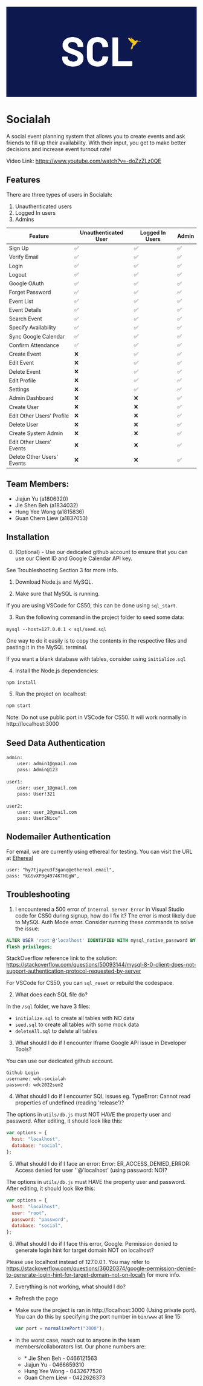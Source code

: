 ![Main Image](./public/repo/main-image.png)

# Socialah

A social event planning system that allows you to create events and ask friends to fill up their availability. With their input, you get to make better decisions and increase event turnout rate!

Video Link: https://www.youtube.com/watch?v=-doZzZLz0QE

## Features

There are three types of users in Socialah:

1. Unauthenticated users
2. Logged In users
3. Admins

| Feature                    | Unauthenticated User | Logged In Users | Admin |
| -------------------------- | -------------------- | --------------- | ----- |
| Sign Up                    | ✅                   | ✅              | ✅    |
| Verify Email               | ✅                   | ✅              | ✅    |
| Login                      | ✅                   | ✅              | ✅    |
| Logout                     | ✅                   | ✅              | ✅    |
| Google OAuth               | ✅                   | ✅              | ✅    |
| Forget Password            | ✅                   | ✅              | ✅    |
| Event List                 | ✅                   | ✅              | ✅    |
| Event Details              | ✅                   | ✅              | ✅    |
| Search Event               | ✅                   | ✅              | ✅    |
| Specify Availability       | ✅                   | ✅              | ✅    |
| Sync Google Calendar       | ✅                   | ✅              | ✅    |
| Confirm Attendance         | ✅                   | ✅              | ✅    |
| Create Event               | ❌                   | ✅              | ✅    |
| Edit Event                 | ❌                   | ✅              | ✅    |
| Delete Event               | ❌                   | ✅              | ✅    |
| Edit Profile               | ❌                   | ✅              | ✅    |
| Settings                   | ❌                   | ✅              | ✅    |
| Admin Dashboard            | ❌                   | ❌              | ✅    |
| Create User                | ❌                   | ❌              | ✅    |
| Edit Other Users' Profile  | ❌                   | ❌              | ✅    |
| Delete User                | ❌                   | ❌              | ✅    |
| Create System Admin        | ❌                   | ❌              | ✅    |
| Edit Other Users' Events   | ❌                   | ❌              | ✅    |
| Delete Other Users' Events | ❌                   | ❌              | ✅    |

## Team Members:

- Jiajun Yu (a1806320)
- Jie Shen Beh (a1834032)
- Hung Yee Wong (a1815836)
- Guan Chern Liew (a1837053)

## Installation

0. (Optional) - Use our dedicated github account to ensure that you can use our Client ID and Google Calendar API key.

See Troubleshooting Section 3 for more info.

1. Download Node.js and MySQL.

2. Make sure that MySQL is running.

If you are using VSCode for CS50, this can be done using `sql_start`.

3. Run the following command in the project folder to seed some data:

`mysql --host=127.0.0.1 < sql/seed.sql`

One way to do it easily is to copy the contents in the respective files and pasting it in the MySQL terminal.

If you want a blank database with tables, consider using `initialize.sql`

4. Install the Node.js dependencies:

```bash
npm install
```

5. Run the project on localhost:

```bash
npm start
```

Note: Do not use public port in VSCode for CS50. It will work normally in http://localhost:3000

## Seed Data Authentication

```text
admin:
    user: admin1@gmail.com
    pass: Admin@123

user1:
    user: user_1@gmail.com
    pass: User!321

user2:
    user: user_2@gmail.com
    pass: User2Nice^
```

## Nodemailer Authentication

For email, we are currently using ethereal for testing. You can visit the URL at [Ethereal](https://ethereal.email/login)

```text
user: "hy7tjayeu3f3ganq@ethereal.email",
pass: "kGSvXP3g4974KTHGgW",
```

## Troubleshooting

1. I encountered a 500 error of `Internal Server Error` in Visual Studio code for CS50 during signup, how do I fix it?
   The error is most likely due to MySQL Auth Mode error. Consider running these commands to solve the issue:

```sql
ALTER USER 'root'@'localhost' IDENTIFIED WITH mysql_native_password BY 'password';
flush privileges;
```

StackOverflow reference link to the solution: https://stackoverflow.com/questions/50093144/mysql-8-0-client-does-not-support-authentication-protocol-requested-by-server

For VSCode for CS50, you can `sql_reset` or rebuild the codespace.

2. What does each SQL file do?

In the `/sql` folder, we have 3 files:

- `initialize.sql` to create all tables with NO data
- `seed.sql` to create all tables with some mock data
- `deleteAll.sql` to delete all tables

3. What should I do if I encounter Iframe Google API issue in Developer Tools?

You can use our dedicated github account.

```text
Github Login
username: wdc-socialah
password: wdc2022sem2
```

4. What should I do if I encounter SQL issues eg. TypeError: Cannot read properties of undefined (reading 'release')?

The options in `utils/db.js` must NOT HAVE the property user and password. After editing, it should look like this:

```javascript
var options = {
  host: "localhost",
  database: "social",
};
```

5. What should I do if I face an error: Error: ER_ACCESS_DENIED_ERROR: Access denied for user ''@'localhost' (using password: NO)?

The options in `utils/db.js` must HAVE the property user and password. After editing, it should look like this:

```javascript
var options = {
  host: "localhost",
  user: "root",
  password: "password",
  database: "social",
};
```

6. What should I do if I face this error, Google: Permission denied to generate login hint for target domain NOT on localhost?

Please use localhost instead of 127.0.0.1. You may refer to https://stackoverflow.com/questions/36020374/google-permission-denied-to-generate-login-hint-for-target-domain-not-on-localh for more info.

7. Everything is not working, what should I do?

- Refresh the page
- Make sure the project is ran in http://localhost:3000 (Using private port). You can do this by specifying the port number in `bin/www` at line 15:
  ```javascript
  var port = normalizePort("3000");
  ```
- In the worst case, reach out to anyone in the team members/collaborators list. Our phone numbers are:

  - \* Jie Shen Beh - 0466121563
  - Jiajun Yu - 0466659310
  - Hung Yee Wong - 0432677520
  - Guan Chern Liew - 0422626373

